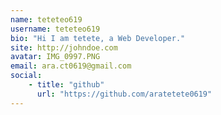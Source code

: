 ```yaml
---
name: teteteo619
username: teteteo619
bio: "Hi I am tetete, a Web Developer."
site: http://johndoe.com
avatar: IMG_0997.PNG 
email: ara.ct0619@gmail.com
social:
    - title: "github"
      url: "https://github.com/aratetete0619"
---
```

